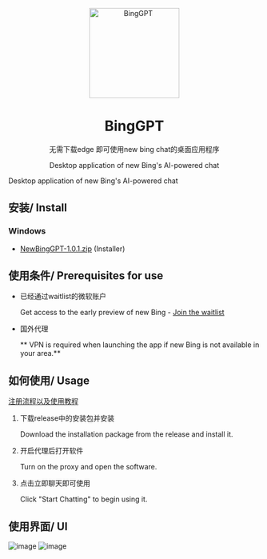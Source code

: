 <p align="center">
  <img width="180" src="./bing-logo.ico" alt="BingGPT">
  <h1 align="center">BingGPT</h1>
  <p align="center">无需下载edge 即可使用new bing chat的桌面应用程序</p>
  <p align="center">Desktop application of new Bing's AI-powered chat</p>
</p>

Desktop application of new Bing's AI-powered chat
## 安装/ Install

### Windows

- [NewBingGPT-1.0.1.zip](https://github.com/qqq732004709/NewBingGPT/releases/download/1.0.1/1.0.1.zip) (Installer)

## 使用条件/ Prerequisites for use
- 已经通过waitlist的微软账户
 
  Get access to the early preview of new Bing - [Join the waitlist](https://www.bing.com/new)
- 国外代理 
 
  ** VPN is required when launching the app if new Bing is not available in your area.**


## 如何使用/ Usage
[注册流程以及使用教程](https://www.cnblogs.com/cxyzncu/articles/17253030.html)
1. 下载release中的安装包并安装

   Download the installation package from the release and install it.
2. 开启代理后打开软件

   Turn on the proxy and open the software.
3. 点击立即聊天即可使用 
   
   Click "Start Chatting" to begin using it.

## 使用界面/ UI
![image](https://user-images.githubusercontent.com/23011747/225550240-a9bd6480-6852-4ff3-8ddd-128a265d64a1.png)
![image](https://user-images.githubusercontent.com/23011747/225550288-a3300595-98f5-4177-956e-ff2b16a66737.png)
